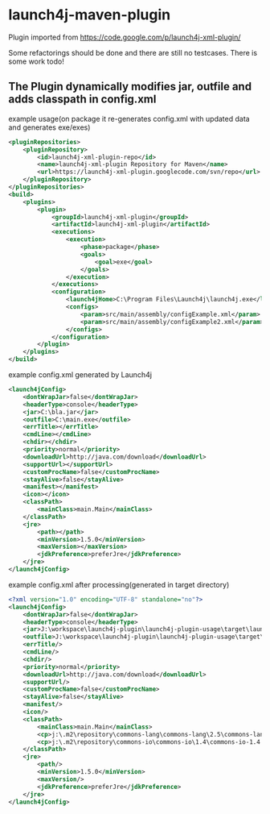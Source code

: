 launch4j-maven-plugin
=====================

Plugin imported from https://code.google.com/p/launch4j-xml-plugin/

Some refactorings should be done and there are still no testcases. There is some work todo!

The Plugin dynamically modifies jar, outfile and adds classpath in config.xml
-----------------------------------------------------------------------------

example usage(on package it re-generates config.xml with updated data and generates exe/exes)

```xml
<pluginRepositories>
    <pluginRepository>
        <id>launch4j-xml-plugin-repo</id>
        <name>launch4j-xml-plugin Repository for Maven</name>
        <url>https://launch4j-xml-plugin.googlecode.com/svn/repo</url>
    </pluginRepository>
</pluginRepositories>
<build>
    <plugins>
        <plugin>
            <groupId>launch4j-xml-plugin</groupId>
            <artifactId>launch4j-xml-plugin</artifactId>
            <executions>
                <execution>
                    <phase>package</phase>
                    <goals>
                        <goal>exe</goal>
                    </goals>
                </execution>
            </executions>
            <configuration>
                <launch4jHome>C:\Program Files\Launch4j\launch4j.exe</launch4jHome>
                <configs>
                    <param>src/main/assembly/configExample.xml</param>
                    <param>src/main/assembly/configExample2.xml</param>
                </configs>
            </configuration>
        </plugin>
    </plugins>
</build>
```

example config.xml generated by Launch4j

```xml
<launch4jConfig>
    <dontWrapJar>false</dontWrapJar>
    <headerType>console</headerType>
    <jar>C:\bla.jar</jar>
    <outfile>C:\main.exe</outfile>
    <errTitle></errTitle>
    <cmdLine></cmdLine>
    <chdir></chdir>
    <priority>normal</priority>
    <downloadUrl>http://java.com/download</downloadUrl>
    <supportUrl></supportUrl>
    <customProcName>false</customProcName>
    <stayAlive>false</stayAlive>
    <manifest></manifest>
    <icon></icon>
    <classPath>
        <mainClass>main.Main</mainClass>
    </classPath>
    <jre>
        <path></path>
        <minVersion>1.5.0</minVersion>
        <maxVersion></maxVersion>
        <jdkPreference>preferJre</jdkPreference>
    </jre>
</launch4jConfig>
```

example config.xml after processing(generated in target directory)

```xml
<?xml version="1.0" encoding="UTF-8" standalone="no"?>
<launch4jConfig>
    <dontWrapJar>false</dontWrapJar>
    <headerType>console</headerType>
    <jar>J:\workspace\launch4j-plugin\launch4j-plugin-usage\target\launch4j-xml-plugin-usage-0.0.1-SNAPSHOT.jar</jar>
    <outfile>J:\workspace\launch4j-plugin\launch4j-plugin-usage\target\main.exe</outfile>
    <errTitle/>
    <cmdLine/>
    <chdir/>
    <priority>normal</priority>
    <downloadUrl>http://java.com/download</downloadUrl>
    <supportUrl/>
    <customProcName>false</customProcName>
    <stayAlive>false</stayAlive>
    <manifest/>
    <icon/>
    <classPath>
        <mainClass>main.Main</mainClass>
        <cp>j:\.m2\repository\commons-lang\commons-lang\2.5\commons-lang-2.5.jar</cp>
        <cp>j:\.m2\repository\commons-io\commons-io\1.4\commons-io-1.4.jar</cp>
    </classPath>
    <jre>
        <path/>
        <minVersion>1.5.0</minVersion>
        <maxVersion/>
        <jdkPreference>preferJre</jdkPreference>
    </jre>
</launch4jConfig>
```


